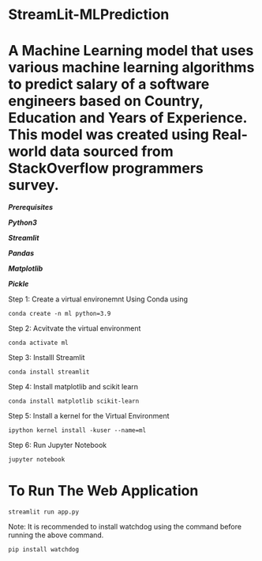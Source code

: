 # StreamLit-MLPrediction
# A Machine Learning model that uses various machine learning algorithms to predict salary of a software engineers based on Country, Education and Years of Experience. This model was created using Real-world data sourced from StackOverflow programmers survey.

***Prerequisites***

***Python3***

***Streamlit***

***Pandas***

***Matplotlib***

***Pickle***

Step 1: Create a virtual environemnt Using Conda using

    conda create -n ml python=3.9
    
Step 2: Acvitvate the virtual environment

    conda activate ml

Step 3: Installl Streamlit 

    conda install streamlit
 
Step 4: Install matplotlib and scikit learn

    conda install matplotlib scikit-learn
     
Step 5: Install a kernel for the Virtual Environment
    
    ipython kernel install -kuser --name=ml
     
Step 6: Run Jupyter Notebook

    jupyter notebook
    
    
    
# To Run The Web Application

    streamlit run app.py
    
Note: It is recommended to install watchdog using the command before running the above command.
    
    pip install watchdog

   

